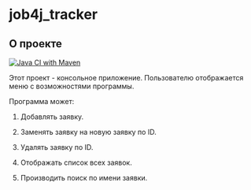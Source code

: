 # job4j_tracker

## О проекте

[![Java CI with Maven](https://github.com/Olegsander48/job4j_tracker/actions/workflows/maven.yml/badge.svg)](https://github.com/Olegsander48/job4j_tracker/actions/workflows/maven.yml)

Этот проект - консольное приложение. Пользователю отображается меню с возможностями программы.

Программа может:

1. Добавлять заявку.

1. Заменять заявку на новую заявку по ID.

1. Удалять заявку по ID.

1. Отображать список всех заявок.

1. Производить поиск по имени заявки.
